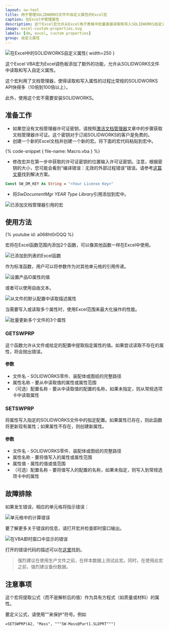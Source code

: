 ```yaml
---
layout: sw-tool
title: 用于管理SOLIDWORKS文件中自定义属性的Excel宏
caption: 在Excel中管理属性
description: 这个Excel宏允许从Excel电子表格中批量直接读取和写入SOLIDWORKS自定义属性，速度非常快。
image: excel-custom-properties.svg
labels: [dm, excel, custom properties]
group: 自定义属性
---
```

![在Excel中的SOLIDWORKS自定义属性](excel-custom-properties.svg){ width=250 }

这个Excel VBA宏为Excel调色板添加了额外的功能，允许从SOLIDWORKS文件中读取和写入自定义属性。

这个宏利用了文档管理器，使得读取和写入属性的过程比常规的SOLIDWORKS API快得多（10倍到100倍以上）。

此外，使用这个宏不需要安装SOLIDWORKS。

## 准备工作

* 如果您没有文档管理器许可证密钥，请按照[激活文档管理器](/solidworks-document-manager-api/getting-started/create-connection#activating-document-manager)文章中的步骤获取文档管理器许可证。这个密钥对于订阅SOLIDWORKS的客户是免费的。
* 创建一个新的Excel文档并创建一个新的宏。将下面的宏代码粘贴到宏中。

{% code-snippet { file-name: Macro.vba } %}

* 修改宏并在第一步中获取的许可证密钥的位置输入许可证密钥。注意，根据密钥的大小，您可能会看到“编译错误：无效的外部过程错误”错误。请参考[这篇文章](/solidworks-api/troubleshooting/macros/too-long-vba-macro-line/)找到解决方案。

~~~ vb jagged-bottom
Const SW_DM_KEY As String = "<Your License Key>"
~~~

* 将*SwDocumentMgr YEAR Type Library*引用添加到宏中。

![已添加文档管理器引用的宏](sw-document-manager-reference.png)

## 使用方法

{% youtube id: a068ht0rDQQ %}

宏将在Excel函数范围内添加2个函数，可以像其他函数一样在Excel中使用。

![已添加到列表的Excel函数](excel-function.png)

作为标准函数，用户可以将参数作为对其他单元格的引用传递。

![设置产品ID属性的值](setting-single-property.png)

或者可以使用自由文本。

![从文件的默认配置中读取描述属性](reading-description-config-property.png)

当需要写入或读取多个属性时，使用Excel范围来最大化操作的性能。

![批量更新多个文件的3个属性](batch-set-properties.png)

### GETSWPRP

这个函数允许从文件或给定的配置中提取指定属性的值。如果尝试读取不存在的属性，将会抛出错误。

#### 参数

* 文件名 - SOLIDWORKS零件、装配体或图纸的完整路径
* 属性名称 - 要从中读取值的属性或属性范围
* （可选）配置名称 - 要从中读取值的配置的名称，如果未指定，则从常规选项卡中读取属性

### SETSWPRP

将属性写入指定的SOLIDWORKS文件中的指定配置。如果属性已存在，则此函数将更新现有属性；如果属性不存在，则创建新属性。

#### 参数

* 文件名 - SOLIDWORKS零件、装配体或图纸的完整路径
* 属性名称 - 要将值写入的属性或属性范围
* 属性值 - 属性的值或值范围
* （可选）配置名称 - 要将值写入的配置的名称，如果未指定，则写入到常规选项卡中的属性

## 故障排除

如果发生错误，相应的单元格将指示错误：

![单元格中的计算错误](cell-error.png)

要了解更多关于错误的信息，请打开宏并检查即时窗口输出。

![在VBA即时窗口中显示的错误](immediate-window-error.png)

打开的错误代码的描述可以在[这里](https://help.solidworks.com/2015/English/api/swdocmgrapi/SolidWorks.Interop.swdocumentmgr~SolidWorks.Interop.swdocumentmgr.SwDmDocumentOpenError.html)找到。

> 强烈建议在使用生产文件之前，在样本数据上测试此宏。同时，在使用此宏之前，强烈建议备份数据。

## 注意事项

这个宏将提取公式（而不是解析后的值）作为具有方程式（如质量或材料）的属性。

要定义公式，请使用""来保护"符号。例如

~~~
=SETSWPRP(A2, "Mass", """SW-Mass@Part1.SLDPRT""")
~~~